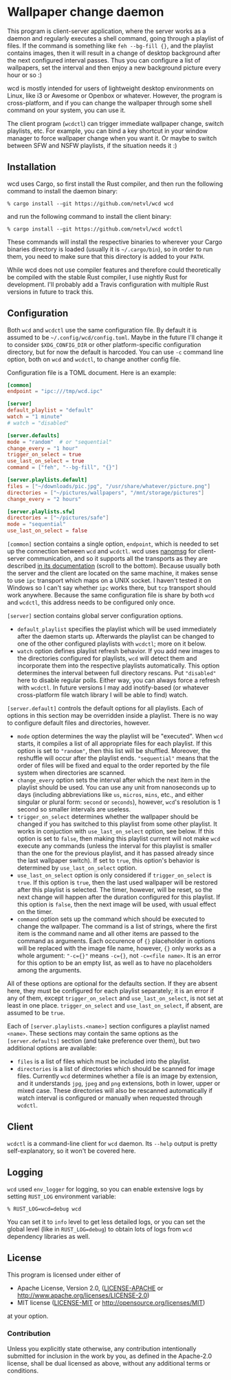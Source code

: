 # Wallpaper change daemon

This program is client-server application, where the server works as a daemon and regularly
executes a shell command, going through a playlist of files. If the command is something like
`feh --bg-fill {}`, and the playlist contains images, then it will result in a change of
desktop background after the next configured interval passes. Thus you can configure a list
of wallpapers, set the interval and then enjoy a new background picture every hour or so :)

wcd is mostly intended for users of lightweight desktop environments on Linux, like i3 or Awesome
or Openbox or whatever. However, the program is cross-platform, and if you can change the
wallpaper through some shell command on your system, you can use it.

The client program (`wcdctl`) can trigger immediate wallpaper change, switch playlists, etc.
For example, you can bind a key shortcut in your window manager to force wallpaper change
when you want it. Or maybe to switch between SFW and NSFW playlists, if the situation needs it :)

## Installation

wcd uses Cargo, so first install the Rust compiler, and then run the following command to 
install the daemon binary:

```
% cargo install --git https://github.com/netvl/wcd wcd
```

and run the following command to install the client binary:

```
% cargo install --git https://github.com/netvl/wcd wcdctl
```

These commands will install the respective binaries to wherever your Cargo binaries
directory is loaded (usually it is `~/.cargo/bin`), so in order to run them, you need to make
sure that this directory is added to your `PATH`.

While wcd does not use compiler features and therefore could theoretically be compiled with
the stable Rust compiler, I use nightly Rust for development. I'll probably add a Travis
configuration with multiple Rust versions in future to track this.

## Configuration

Both `wcd` and `wcdctl` use the same configuration file. By default it is assumed to be
`~/.config/wcd/config.toml`. Maybe in the future I'll change it to consider `$XDG_CONFIG_DIR`
or other platform-specific configuration directory, but for now the default is harcoded.
You can use `-c` command line option, both on `wcd` and `wcdctl`, to change another config
file.

Configuration file is a TOML document. Here is an example:

```toml
[common]
endpoint = "ipc:///tmp/wcd.ipc"

[server]
default_playlist = "default"
watch = "1 minute"
# watch = "disabled"

[server.defaults]
mode = "random"  # or "sequential"
change_every = "1 hour"
trigger_on_select = true
use_last_on_select = true
command = ["feh", "--bg-fill", "{}"]

[server.playlists.default]
files = ["~/downloads/pic.jpg", "/usr/share/whatever/picture.png"]
directories = ["~/pictures/wallpapers", "/mnt/storage/pictures"]
change_every = "2 hours"

[server.playlists.sfw]
directories = ["~/pictures/safe"]
mode = "sequential"
use_last_on_select = false
```

`[common]` section contains a single option, `endpoint`, which is needed to set up the connection
between `wcd` and `wcdctl`. wcd uses [nanomsg](http://nanomsg.org/) for client-server
communication, and so it supports all the transports as they are described 
[in its documentation](http://nanomsg.org/v0.8/nanomsg.7.html) (scroll to the bottom). Because
usually both the server and the client are located on the same machine, it makes sense to
use `ipc` transport which maps on a UNIX socket. I haven't tested it on Windows so I can't say
whether `ipc` works there, but `tcp` transport should work anywhere. Because the same
configuration file is share by both `wcd` and `wcdctl`, this address needs to be configured
only once.

`[server]` section contains global server configuration options.
* `default_playlist` specifies the playlist which will be used immediately after the daemon
  starts up. Afterwards the playlist can be changed to one of the other configured playlists
  with `wcdctl`; more on it below.
* `watch` option defines playlist refresh behavior. If you add new images to the directories
  configured for playlists, `wcd` will detect them and incorporate them into the respective
  playlists automatically. This option determines the interval between full directory rescans.
  Put `"disabled"` here to disable regular polls. Either way, you can always force a refresh
  with `wcdctl`. In future versions I may add inotify-based (or whatever cross-platform file
  watch library I will be able to find) watch.

`[server.default]` controls the default options for all playlists. Each of options in this
section may be overridden inside a playlist. There is no way to configure default files
and directories, however.
* `mode` option determines the way the playlist will be "executed". When `wcd` starts,
  it compiles a list of all appropriate files for each playlist. If this option is set
  to `"random"`, then this list will be shuffled. Moreover, the reshuffle will occur after
  the playlist ends. `"sequential"` means that the order of files will be fixed and equal
  to the order reported by the file system when directories are scanned.
* `change_every` option sets the interval after which the next item in the playlist
  should be used. You can use any unit from nanoseconds up to days (including abbreviations
  like `us`, `micros`, `mins`, etc., and either singular or plural form: `second` or `seconds`),
  however, `wcd`'s resolution is 1 second so smaller intervals are useless.
* `trigger_on_select` determines whether the wallpaper should be changed if you has switched
  to this playlist from some other playlist. It works in conjuction with `use_last_on_select`
  option, see below. If this option is set to `false`, then making this playlist current
  will not make `wcd` execute any commands (unless the interval for this playlist is smaller than
  the one for the previous playlist, and it has passed already since the last wallpaper switch).
  If set to `true`, this option's behavior is determined by `use_last_on_select` option.
* `use_last_on_select` option is only considered if `trigger_on_select` is `true`. If this
  option is `true`, then the last used wallpaper will be restored after this playlist is selected.
  The timer, however, will be reset, so the next change will happen after the duration configured
  for this playlist. If this option is `false`, then the next image will be used, with usual
  effect on the timer.
* `command` option sets up the command which should be executed to change the wallpaper. The
  command is a list of strings, where the first item is the command name and all other items
  are passed to the command as arguments. Each occurence of `{}` placeholder in options
  will be replaced with the image file name, however, `{}` only works as a whole argument:
  `"-c={}"` means `-c={}`, not `-c=<file name>`. It is an error for this option to be an
  empty list, as well as to have no placeholders among the arguments.

All of these options are optional for the defaults section. If they are absent here, they must
be configured for each playlist separately; it is an error if any of them, except
`trigger_on_select` and `use_last_on_select`, is not set at least in one place.
`trigger_on_select` and `use_last_on_select`, if absent, are assumed to be `true`.

Each of `[server.playlists.<name>]` section configures a playlist named `<name>`. These sections
may contain the same options as the `[server.defaults]` section (and take preference over them),
but two additional options are available:
* `files` is a list of files which must be included into the playlist.
* `directories` is a list of directories which should be scanned for image files. Currently
  `wcd` determines whether a file is an image by extension, and it understands `jpg`, `jpeg`
  and `png` extensions, both in lower, upper or mixed case. These directories will also be
  rescanned automatically if watch interval is configured or manually when requested through
  `wcdctl`.

## Client

`wcdctl` is a command-line client for `wcd` daemon. Its `--help` output is pretty self-explanatory,
so it won't be covered here.

## Logging

`wcd` used `env_logger` for logging, so you can enable extensive logs by setting `RUST_LOG`
environment variable:

```
% RUST_LOG=wcd=debug wcd
```

You can set it to `info` level to get less detailed logs, or you can set the global level
(like in `RUST_LOG=debug`) to obtain lots of logs from `wcd` dependency libraries as well.

## License

This program is licensed under either of

 * Apache License, Version 2.0, ([LICENSE-APACHE](LICENSE-APACHE) or http://www.apache.org/licenses/LICENSE-2.0)
 * MIT license ([LICENSE-MIT](LICENSE-MIT) or http://opensource.org/licenses/MIT)

at your option.

### Contribution

Unless you explicitly state otherwise, any contribution intentionally submitted
for inclusion in the work by you, as defined in the Apache-2.0 license, shall be dual licensed 
as above, without any additional terms or conditions.
